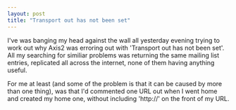 ```yaml
---
layout: post
title: "Transport out has not been set"
---
```


I've was banging my head against the wall all yesterday evening trying to work out why Axis2 was erroring out with 'Transport out has not been set'. All my searching for similiar problems was returning the same mailing list entries, replicated all across the internet, none of them having anything useful.
<!--more-->
For me at least (and some of the problem is that it can be caused by more than one thing), was that I'd commented one URL out when I went home and created my home one, without including 'http://' on the front of my URL.
